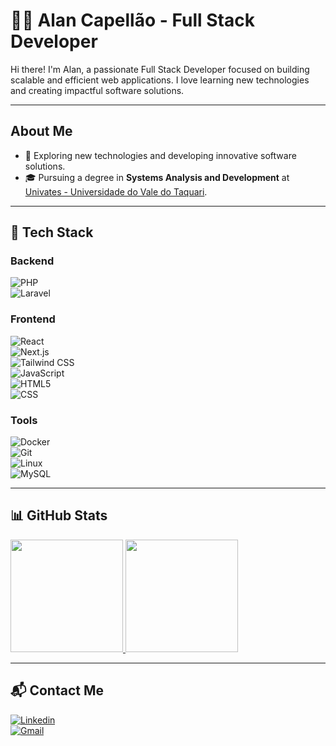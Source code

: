 # 👨‍💻 Alan Capellão - Full Stack Developer  

Hi there! I'm Alan, a passionate Full Stack Developer focused on building scalable and efficient web applications. I love learning new technologies and creating impactful software solutions.  

---

## About Me  

- 🎯 Exploring new technologies and developing innovative software solutions.  
- 🎓 Pursuing a degree in **Systems Analysis and Development** at [Univates - Universidade do Vale do Taquari](https://www.univates.br/). 

---

## 🚀 Tech Stack  

### Backend  
![PHP](https://img.shields.io/badge/-PHP-333333?style=flat&logo=php)  
![Laravel](https://img.shields.io/badge/-Laravel-333333?style=flat&logo=laravel)  

### Frontend  
![React](https://img.shields.io/badge/-React-333333?style=flat&logo=react)  
![Next.js](https://img.shields.io/badge/-Next.js-333333?style=flat&logo=next.js)  
![Tailwind CSS](https://img.shields.io/badge/-Tailwind_CSS-333333?style=flat&logo=tailwindcss)  
![JavaScript](https://img.shields.io/badge/-JavaScript-333333?style=flat&logo=javascript)  
![HTML5](https://img.shields.io/badge/-HTML5-333333?style=flat&logo=HTML5)  
![CSS](https://img.shields.io/badge/-CSS-333333?style=flat&logo=CSS3&logoColor=1572B6)  

### Tools  
![Docker](https://img.shields.io/badge/-Docker-333333?style=flat&logo=docker)  
![Git](https://img.shields.io/badge/-Git-333333?style=flat&logo=git)  
![Linux](https://img.shields.io/badge/-Linux-333333?style=flat&logo=linux)  
![MySQL](https://img.shields.io/badge/-MySQL-333333?style=flat&logo=mysql)  

---

## 📊 GitHub Stats  

<a href="https://github.com/alancapellao">
  <img height="180em" src="https://github-readme-stats.vercel.app/api?username=alancapellao&theme=dracula&show_icons=true" />
  <img height="180em" src="https://github-readme-stats.vercel.app/api/top-langs/?username=alancapellao&layout=compact&theme=dracula" />
</a>

---

## 📬 Contact Me  

[![Linkedin](https://img.shields.io/badge/-Linkedin-blue?style=flat-square&logo=Linkedin&logoColor=white&link=https://www.linkedin.com/in/alancapellao/)](https://www.linkedin.com/in/alancapellao/)  
[![Gmail](https://img.shields.io/badge/-Gmail-006bed?style=flat-square&logo=Gmail&logoColor=white&link=mailto:alancapellao@gmail.com)](mailto:alancapellao@gmail.com)  
